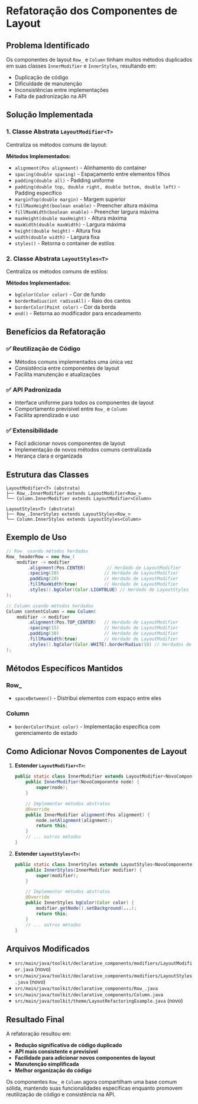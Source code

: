 # Refatoração dos Componentes de Layout

## Problema Identificado

Os componentes de layout `Row_` e `Column` tinham muitos métodos duplicados em suas classes `InnerModifier` e `InnerStyles`, resultando em:

- Duplicação de código
- Dificuldade de manutenção
- Inconsistências entre implementações
- Falta de padronização na API

## Solução Implementada

### 1. Classe Abstrata `LayoutModifier<T>`

Centraliza os métodos comuns de layout:

**Métodos Implementados:**

- `alignment(Pos alignment)` - Alinhamento do container
- `spacing(double spacing)` - Espaçamento entre elementos filhos
- `padding(double all)` - Padding uniforme
- `padding(double top, double right, double bottom, double left)` - Padding específico
- `marginTop(double margin)` - Margem superior
- `fillMaxHeight(boolean enable)` - Preencher altura máxima
- `fillMaxWidth(boolean enable)` - Preencher largura máxima
- `maxHeight(double maxHeight)` - Altura máxima
- `maxWidth(double maxWidth)` - Largura máxima
- `height(double height)` - Altura fixa
- `width(double width)` - Largura fixa
- `styles()` - Retorna o container de estilos

### 2. Classe Abstrata `LayoutStyles<T>`

Centraliza os métodos comuns de estilos:

**Métodos Implementados:**

- `bgColor(Color color)` - Cor de fundo
- `borderRadius(int radiusAll)` - Raio dos cantos
- `borderColor(Paint color)` - Cor da borda
- `end()` - Retorna ao modificador para encadeamento

## Benefícios da Refatoração

### ✅ Reutilização de Código

- Métodos comuns implementados uma única vez
- Consistência entre componentes de layout
- Facilita manutenção e atualizações

### ✅ API Padronizada

- Interface uniforme para todos os componentes de layout
- Comportamento previsível entre `Row_` e `Column`
- Facilita aprendizado e uso

### ✅ Extensibilidade

- Fácil adicionar novos componentes de layout
- Implementação de novos métodos comuns centralizada
- Herança clara e organizada

## Estrutura das Classes

```
LayoutModifier<T> (abstrata)
├── Row_.InnerModifier extends LayoutModifier<Row_>
└── Column.InnerModifier extends LayoutModifier<Column>

LayoutStyles<T> (abstrata)
├── Row_.InnerStyles extends LayoutStyles<Row_>
└── Column.InnerStyles extends LayoutStyles<Column>
```

## Exemplo de Uso

```java
// Row_ usando métodos herdados
Row_ headerRow = new Row_(
    modifier -> modifier
        .alignment(Pos.CENTER)        // Herdado de LayoutModifier
        .spacing(20)                 // Herdado de LayoutModifier
        .padding(20)                 // Herdado de LayoutModifier
        .fillMaxWidth(true)          // Herdado de LayoutModifier
        .styles().bgColor(Color.LIGHTBLUE) // Herdado de LayoutStyles
);

// Column usando métodos herdados
Column contentColumn = new Column(
    modifier -> modifier
        .alignment(Pos.TOP_CENTER)   // Herdado de LayoutModifier
        .spacing(15)                 // Herdado de LayoutModifier
        .padding(30)                 // Herdado de LayoutModifier
        .fillMaxWidth(true)          // Herdado de LayoutModifier
        .styles().bgColor(Color.WHITE).borderRadius(10) // Herdados de LayoutStyles
);
```

## Métodos Específicos Mantidos

### Row\_

- `spaceBetween()` - Distribui elementos com espaço entre eles

### Column

- `borderColor(Paint color)` - Implementação específica com gerenciamento de estado

## Como Adicionar Novos Componentes de Layout

1. **Estender `LayoutModifier<T>`:**

   ```java
   public static class InnerModifier extends LayoutModifier<NovoComponente> {
       public InnerModifier(NovoComponente node) {
           super(node);
       }

       // Implementar métodos abstratos
       @Override
       public InnerModifier alignment(Pos alignment) {
           node.setAlignment(alignment);
           return this;
       }
       // ... outros métodos
   }
   ```

2. **Estender `LayoutStyles<T>`:**

   ```java
   public static class InnerStyles extends LayoutStyles<NovoComponente> {
       public InnerStyles(InnerModifier modifier) {
           super(modifier);
       }

       // Implementar métodos abstratos
       @Override
       public InnerStyles bgColor(Color color) {
           modifier.getNode().setBackground(...);
           return this;
       }
       // ... outros métodos
   }
   ```

## Arquivos Modificados

- `src/main/java/toolkit/declarative_components/modifiers/LayoutModifier.java` (novo)
- `src/main/java/toolkit/declarative_components/modifiers/LayoutStyles.java` (novo)
- `src/main/java/toolkit/declarative_components/Row_.java`
- `src/main/java/toolkit/declarative_components/Column.java`
- `src/main/java/toolkit/theme/LayoutRefactoringExample.java` (novo)

## Resultado Final

A refatoração resultou em:

- **Redução significativa de código duplicado**
- **API mais consistente e previsível**
- **Facilidade para adicionar novos componentes de layout**
- **Manutenção simplificada**
- **Melhor organização do código**

Os componentes `Row_` e `Column` agora compartilham uma base comum sólida, mantendo suas funcionalidades específicas enquanto promovem reutilização de código e consistência na API.
